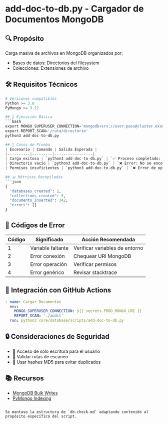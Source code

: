# add-doc-to-db.py - Cargador de Documentos MongoDB

## 🔍 Propósito
Carga masiva de archivos en MongoDB organizados por:
- Bases de datos: Directorios del filesystem
- Colecciones: Extensiones de archivo

## 🛠️ Requisitos Técnicos
```python
# Versiones compatibles
Python >= 3.8
PyMongo >= 3.12

## 🚀 Ejecución Básica
```bash
export MONGO_SUPERUSER_CONNECTION='mongodb+srv://user:pass@cluster.example.com/admin?tls=true'
export REPORT_SCAN='/ruta/directorio'
python3 add-doc-to-db.py

## 🧪 Casos de Prueba
| Escenario | Comando | Salida Esperada |
|----------|---------|-----------------|
| Carga exitosa | `python3 add-doc-to-db.py` | `✅ Proceso completado: X documentos insertados` |
| Directorio vacío | `python3 add-doc-to-db.py` | `❌ Error: No se encontraron archivos` |
| Permisos insuficientes | `python3 add-doc-to-db.py` | `❌ Error de operación: not authorized` |

## 📊 Métricas Recopiladas
```json
{
  "databases_created": 2,
  "collections_created": 5,
  "documents_inserted": 342,
  "errors": []
}
```

## 🛑 Códigos de Error
| Código | Significado | Acción Recomendada |
|--------|-------------|---------------------|
| 1 | Variable faltante | Verificar variables de entorno |
| 2 | Error conexión | Chequear URI MongoDB |
| 3 | Error operación | Verificar permisos |
| 4 | Error genérico | Revisar stacktrace |

## 🔄 Integración con GitHub Actions
```yaml
- name: Cargar Documentos
  env:
    MONGO_SUPERUSER_CONNECTION: ${{ secrets.PROD_MONGO_URI }}
    REPORT_SCAN: './audit'
  run: python3 core/database/scripts/add-doc-to-db.py
```

## 🔒 Consideraciones de Seguridad
- 🔐 Acceso de solo escritura para el usuario
- 📁 Validar rutas de escaneo
- 🧮 Usar hashes MD5 para evitar duplicados

## 📚 Recursos
- [MongoDB Bulk Writes](https://www.mongodb.com/docs/manual/core/bulk-write-operations/)
- [PyMongo Indexing](https://pymongo.readthedocs.io/en/stable/tutorial.html#indexing)
```

Se mantuvo la estructura de `db-check.md` adaptando contenido al propósito específico del script.
        